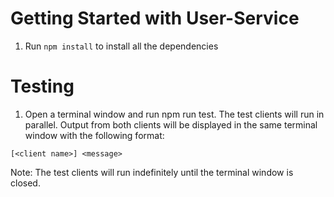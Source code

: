 # Getting Started with User-Service

1. Run `npm install` to install all the dependencies

# Testing

1. Open a terminal window and run npm run test. The test clients will run in parallel. Output from both clients will be displayed in the same terminal window with the following format:

```
[<client name>] <message>
```

Note: The test clients will run indefinitely until the terminal window is closed.
